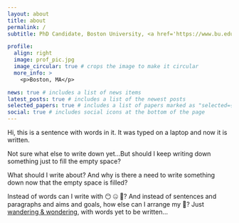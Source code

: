 ```yaml
---
layout: about
title: about
permalink: /
subtitle: PhD Candidate, Boston University, <a href='https://www.bu.edu/neuro/academics/graduate/'>GPN</a>, <a href='https://www.bu.edu/csn/'>CSN</a>, <a href='https://www.bu.edu/hasselmo/'>Hasselmo Lab</a>, <a href='https://www.scottcognitionlab.com/'>Scott Lab</a>.

profile:
  align: right
  image: prof_pic.jpg
  image_circular: true # crops the image to make it circular
  more_info: >
    <p>Boston, MA</p>

news: true # includes a list of news items
latest_posts: true # includes a list of the newest posts
selected_papers: true # includes a list of papers marked as "selected={true}"
social: true # includes social icons at the bottom of the page
---
```



Hi, this is a sentence with words in it. It was typed on a laptop and now it is written.  

Not sure what else to write down yet...But should I keep writing down something just to fill the empty space? 

What should I write about? And why is there a need to write something down now that the empty space is filled?

Instead of words can I write with :no_mouth: :zipper_mouth_face: :shushing_face:?
And instead of sentences and paragraphs and aims and goals, how else can I arrange my :thinking:?
Just [wandering & wondering](https://qdo1010.github.io/blog/), with words yet to be written...

 

  
 




